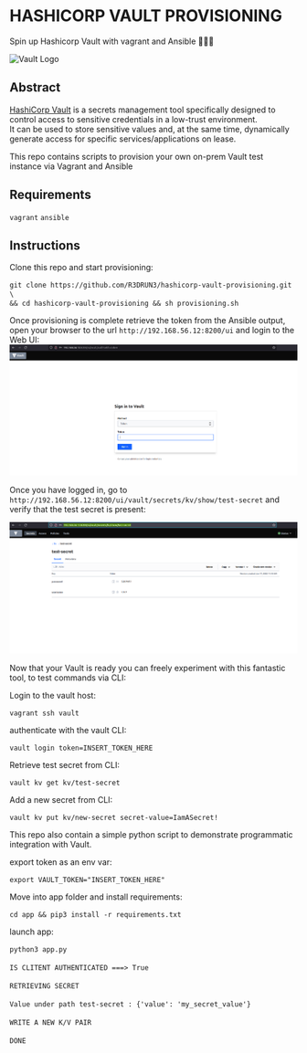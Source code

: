 # HASHICORP VAULT PROVISIONING

Spin up Hashicorp Vault with vagrant and Ansible 🔐🔐🔐

<img width="300" alt="Vault Logo" src="https://github.com/hashicorp/vault/blob/f22d202cde2018f9455dec755118a9b84586e082/Vault_PrimaryLogo_Black.png">

## Abstract
[HashiCorp Vault](https://www.vaultproject.io/) is a secrets management tool specifically designed to control access to sensitive credentials in a low-trust environment. 
<br>
It can be used to store sensitive values and, at the same time, dynamically generate access for specific services/applications on lease.

This repo contains scripts to provision your own on-prem Vault test instance via Vagrant and Ansible

## Requirements
`vagrant` `ansible`

## Instructions
Clone this repo and start provisioning:

```console
git clone https://github.com/R3DRUN3/hashicorp-vault-provisioning.git \
&& cd hashicorp-vault-provisioning && sh provisioning.sh
```

Once provisioning is complete retrieve the token from the Ansible output, open your browser to the url `http://192.168.56.12:8200/ui`
and login to the Web UI:
![alt_text](https://github.com/R3DRUN3/hashicorp-vault-provisioning/blob/main/images/vault-login.png)

Once you have logged in, go to `http://192.168.56.12:8200/ui/vault/secrets/kv/show/test-secret`
and verify that the test secret is present:

![alt_text](https://github.com/R3DRUN3/hashicorp-vault-provisioning/blob/main/images/test-secret.png)

Now that your Vault is ready you can freely experiment with this fantastic tool, to test commands via CLI:

Login to the vault host:

```console
vagrant ssh vault
```
authenticate with the vault CLI:

```console
vault login token=INSERT_TOKEN_HERE
```
Retrieve test secret from CLI:
```console
vault kv get kv/test-secret
```

Add a new secret from CLI:
```console
vault kv put kv/new-secret secret-value=IamASecret!
```

This repo also contain a simple python script to demonstrate programmatic  integration with Vault.

export token as an env var:
```console
export VAULT_TOKEN="INSERT_TOKEN_HERE"
```
Move into app folder and install requirements:
```console
cd app && pip3 install -r requirements.txt
```
launch app:
```console
python3 app.py

IS CLITENT AUTHENTICATED ===> True

RETRIEVING SECRET

Value under path test-secret : {'value': 'my_secret_value'}

WRITE A NEW K/V PAIR

DONE
```
